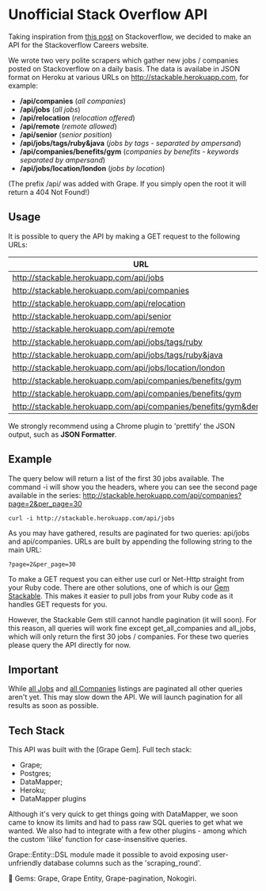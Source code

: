 Unofficial Stack Overflow API
=============================

Taking inspiration from [this post] on Stackoverflow, we decided to make an API for the Stackoverflow Careers website. 

We wrote two very polite scrapers which gather new jobs / companies posted on Stackoverflow on a daily basis. The data is availabe in JSON format on Heroku at various URLs on http://stackable.herokuapp.com, for example: 

- **/api/companies** (*all companies*)
- **/api/jobs**  (*all jobs*)
- **/api/relocation** (*relocation offered*)
- **/api/remote** (*remote allowed*)
- **/api/senior** (*senior position*)
- **/api/jobs/tags/ruby&java** (*jobs by tags - separated by ampersand*)
- **/api/companies/benefits/gym** (*companies by benefits - keywords separated by ampersand*)
- **/api/jobs/location/london** (*jobs by location*)

(The prefix /api/ was added with Grape. If you simply open the root it will return a 404 Not Found!)

Usage
-----
It is possible to query the API by making a GET request to the following URLs:

| URL | Paginated? |
| ---- | :------: |
| http://stackable.herokuapp.com/api/jobs | Yes |
| http://stackable.herokuapp.com/api/companies | Yes |
| http://stackable.herokuapp.com/api/relocation | No |
| http://stackable.herokuapp.com/api/senior | No |
| http://stackable.herokuapp.com/api/remote | No |
| http://stackable.herokuapp.com/api/jobs/tags/ruby | No |
| http://stackable.herokuapp.com/api/jobs/tags/ruby&java | No |
| http://stackable.herokuapp.com/api/jobs/location/london | No |
| http://stackable.herokuapp.com/api/companies/benefits/gym | No |
| http://stackable.herokuapp.com/api/companies/benefits/gym | No |
| http://stackable.herokuapp.com/api/companies/benefits/gym&dental | No |

We strongly recommend using a Chrome plugin to 'prettify' the JSON output, such as **JSON Formatter**.

Example
------
The query below will return a list of the first 30 jobs available. The command -i will show you the headers, where you can see the second page available in the series: http://stackable.herokuapp.com/api/companies?page=2&per_page=30

```
curl -i http://stackable.herokuapp.com/api/jobs
```
As you may have gathered, results are paginated for two queries: api/jobs and api/companies. URLs are built by appending the following string to the main URL:

```
?page=2&per_page=30
```
To make a GET request you can either use curl or Net-Http straight from your Ruby code. There are other solutions, one of which is our [Gem Stackable]. This makes it easier to pull jobs from your Ruby code as it handles GET requests for you.

However, the Stackable Gem still cannot handle pagination (it will soon). For this reason, all queries will work fine except get_all_companies and all_jobs, which will only return the first 30 jobs / companies. For these two queries please query the API directly for now.

Important
---------
While [all Jobs] and [all Companies] listings are paginated all other queries aren't yet. This may slow down the API. We will launch pagination for all results as soon as possible. 

Tech Stack
----------

This API was built with the [Grape Gem]. Full tech stack:

- Grape;
- Postgres;
- DataMapper;
- Heroku;
- DataMapper plugins

Although it's very quick to get things going with DataMapper, we soon came to know its limits and had to pass raw SQL queries to get what we wanted. We also had to integrate with a few other plugins - among which the custom 'ilike' function for case-insensitive queries.

Grape::Entity::DSL module made it possible to avoid exposing user-unfriendly database columns such as the 'scraping_round'.

:small_red_triangle_down: Gems: Grape, Grape Entity, Grape-pagination, Nokogiri.

[this post]: http://meta.stackoverflow.com/questions/158005/stackoverflow-careers-api
[all Jobs]: http://stackable.herokuapp.com/api/jobs
[all Companies]: http://stackable.herokuapp.com/api/companies
[Gem Stackable]: https://github.com/mfisher90/stackable
[Grape]: https://github.com/intridea/grape
